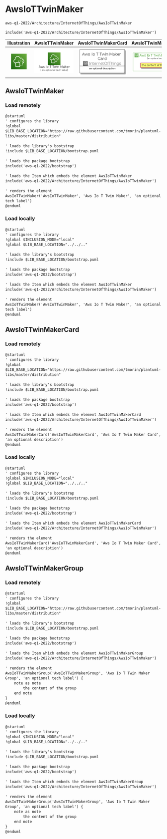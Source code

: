 # AwsIoTTwinMaker


```text
aws-q1-2022/Architecture/InternetOfThings/AwsIoTTwinMaker
```

```text
include('aws-q1-2022/Architecture/InternetOfThings/AwsIoTTwinMaker')
```



| Illustration | AwsIoTTwinMaker | AwsIoTTwinMakerCard | AwsIoTTwinMakerGroup |
| :---: | :---: | :---: | :---: |
| ![illustration for Illustration](../../../aws-q1-2022/Architecture/InternetOfThings/AwsIoTTwinMaker.png) | ![illustration for AwsIoTTwinMaker](../../../aws-q1-2022/Architecture/InternetOfThings/AwsIoTTwinMaker.Local.png) | ![illustration for AwsIoTTwinMakerCard](../../../aws-q1-2022/Architecture/InternetOfThings/AwsIoTTwinMakerCard.Local.png) | ![illustration for AwsIoTTwinMakerGroup](../../../aws-q1-2022/Architecture/InternetOfThings/AwsIoTTwinMakerGroup.Local.png) |




## AwsIoTTwinMaker

### Load remotely
```plantuml
@startuml
' configures the library
!global $LIB_BASE_LOCATION="https://raw.githubusercontent.com/tmorin/plantuml-libs/master/distribution"

' loads the library's bootstrap
!include $LIB_BASE_LOCATION/bootstrap.puml

' loads the package bootstrap
include('aws-q1-2022/bootstrap')

' loads the Item which embeds the element AwsIoTTwinMaker
include('aws-q1-2022/Architecture/InternetOfThings/AwsIoTTwinMaker')

' renders the element
AwsIoTTwinMaker('AwsIoTTwinMaker', 'Aws Io T Twin Maker', 'an optional tech label')
@enduml
```

### Load locally
```plantuml
@startuml
' configures the library
!global $INCLUSION_MODE="local"
!global $LIB_BASE_LOCATION="../../.."

' loads the library's bootstrap
!include $LIB_BASE_LOCATION/bootstrap.puml

' loads the package bootstrap
include('aws-q1-2022/bootstrap')

' loads the Item which embeds the element AwsIoTTwinMaker
include('aws-q1-2022/Architecture/InternetOfThings/AwsIoTTwinMaker')

' renders the element
AwsIoTTwinMaker('AwsIoTTwinMaker', 'Aws Io T Twin Maker', 'an optional tech label')
@enduml
```

## AwsIoTTwinMakerCard

### Load remotely
```plantuml
@startuml
' configures the library
!global $LIB_BASE_LOCATION="https://raw.githubusercontent.com/tmorin/plantuml-libs/master/distribution"

' loads the library's bootstrap
!include $LIB_BASE_LOCATION/bootstrap.puml

' loads the package bootstrap
include('aws-q1-2022/bootstrap')

' loads the Item which embeds the element AwsIoTTwinMakerCard
include('aws-q1-2022/Architecture/InternetOfThings/AwsIoTTwinMaker')

' renders the element
AwsIoTTwinMakerCard('AwsIoTTwinMakerCard', 'Aws Io T Twin Maker Card', 'an optional description')
@enduml
```

### Load locally
```plantuml
@startuml
' configures the library
!global $INCLUSION_MODE="local"
!global $LIB_BASE_LOCATION="../../.."

' loads the library's bootstrap
!include $LIB_BASE_LOCATION/bootstrap.puml

' loads the package bootstrap
include('aws-q1-2022/bootstrap')

' loads the Item which embeds the element AwsIoTTwinMakerCard
include('aws-q1-2022/Architecture/InternetOfThings/AwsIoTTwinMaker')

' renders the element
AwsIoTTwinMakerCard('AwsIoTTwinMakerCard', 'Aws Io T Twin Maker Card', 'an optional description')
@enduml
```

## AwsIoTTwinMakerGroup

### Load remotely
```plantuml
@startuml
' configures the library
!global $LIB_BASE_LOCATION="https://raw.githubusercontent.com/tmorin/plantuml-libs/master/distribution"

' loads the library's bootstrap
!include $LIB_BASE_LOCATION/bootstrap.puml

' loads the package bootstrap
include('aws-q1-2022/bootstrap')

' loads the Item which embeds the element AwsIoTTwinMakerGroup
include('aws-q1-2022/Architecture/InternetOfThings/AwsIoTTwinMaker')

' renders the element
AwsIoTTwinMakerGroup('AwsIoTTwinMakerGroup', 'Aws Io T Twin Maker Group', 'an optional tech label') {
    note as note
        the content of the group
    end note
}
@enduml
```

### Load locally
```plantuml
@startuml
' configures the library
!global $INCLUSION_MODE="local"
!global $LIB_BASE_LOCATION="../../.."

' loads the library's bootstrap
!include $LIB_BASE_LOCATION/bootstrap.puml

' loads the package bootstrap
include('aws-q1-2022/bootstrap')

' loads the Item which embeds the element AwsIoTTwinMakerGroup
include('aws-q1-2022/Architecture/InternetOfThings/AwsIoTTwinMaker')

' renders the element
AwsIoTTwinMakerGroup('AwsIoTTwinMakerGroup', 'Aws Io T Twin Maker Group', 'an optional tech label') {
    note as note
        the content of the group
    end note
}
@enduml
```

